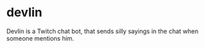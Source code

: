 # devlin
Devlin is a Twitch chat bot, that sends silly sayings in the chat when someone mentions him.
